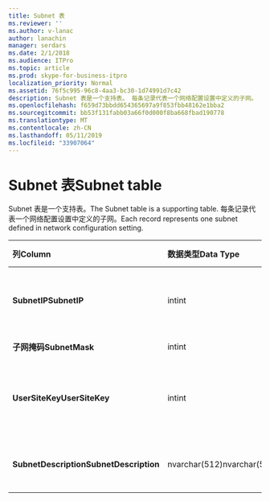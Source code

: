```yaml
---
title: Subnet 表
ms.reviewer: ''
ms.author: v-lanac
author: lanachin
manager: serdars
ms.date: 2/1/2018
ms.audience: ITPro
ms.topic: article
ms.prod: skype-for-business-itpro
localization_priority: Normal
ms.assetid: 76f5c995-96c8-4aa3-bc30-1d74991d7c42
description: Subnet 表是一个支持表。 每条记录代表一个网络配置设置中定义的子网。
ms.openlocfilehash: f659d73bbdd654365697a9f853fbb48162e1bba2
ms.sourcegitcommit: bb53f131fabb03a66f0d000f8ba668fbad190778
ms.translationtype: MT
ms.contentlocale: zh-CN
ms.lasthandoff: 05/11/2019
ms.locfileid: "33907064"
---
```

# <a name="subnet-table"></a><span data-ttu-id="af6fa-104">Subnet 表</span><span class="sxs-lookup"><span data-stu-id="af6fa-104">Subnet table</span></span>
 
<span data-ttu-id="af6fa-105">Subnet 表是一个支持表。</span><span class="sxs-lookup"><span data-stu-id="af6fa-105">The Subnet table is a supporting table.</span></span> <span data-ttu-id="af6fa-106">每条记录代表一个网络配置设置中定义的子网。</span><span class="sxs-lookup"><span data-stu-id="af6fa-106">Each record represents one subnet defined in network configuration setting.</span></span>
  
|<span data-ttu-id="af6fa-107">**列**</span><span class="sxs-lookup"><span data-stu-id="af6fa-107">**Column**</span></span>|<span data-ttu-id="af6fa-108">**数据类型**</span><span class="sxs-lookup"><span data-stu-id="af6fa-108">**Data Type**</span></span>|<span data-ttu-id="af6fa-109">**键/索引**</span><span class="sxs-lookup"><span data-stu-id="af6fa-109">**Key/Index**</span></span>|<span data-ttu-id="af6fa-110">**详细信息**</span><span class="sxs-lookup"><span data-stu-id="af6fa-110">**Details**</span></span>|
|:-----|:-----|:-----|:-----|
|<span data-ttu-id="af6fa-111">**SubnetIP**</span><span class="sxs-lookup"><span data-stu-id="af6fa-111">**SubnetIP**</span></span> <br/> |<span data-ttu-id="af6fa-112">int</span><span class="sxs-lookup"><span data-stu-id="af6fa-112">int</span></span>  <br/> |<span data-ttu-id="af6fa-113">主、 外</span><span class="sxs-lookup"><span data-stu-id="af6fa-113">Primary, Foreign</span></span>  <br/> |<span data-ttu-id="af6fa-114">子网 IP 的整数表示形式。</span><span class="sxs-lookup"><span data-stu-id="af6fa-114">Integer representation for the subnet IP.</span></span>  <br/> |
|<span data-ttu-id="af6fa-115">**子网掩码**</span><span class="sxs-lookup"><span data-stu-id="af6fa-115">**SubnetMask**</span></span> <br/> |<span data-ttu-id="af6fa-116">int</span><span class="sxs-lookup"><span data-stu-id="af6fa-116">int</span></span>  <br/> ||<span data-ttu-id="af6fa-117">子网掩码。</span><span class="sxs-lookup"><span data-stu-id="af6fa-117">Subnet mask.</span></span>  <br/> |
|<span data-ttu-id="af6fa-118">**UserSiteKey**</span><span class="sxs-lookup"><span data-stu-id="af6fa-118">**UserSiteKey**</span></span> <br/> |<span data-ttu-id="af6fa-119">int</span><span class="sxs-lookup"><span data-stu-id="af6fa-119">int</span></span>  <br/> |<span data-ttu-id="af6fa-120">外</span><span class="sxs-lookup"><span data-stu-id="af6fa-120">Foreign</span></span>  <br/> |<span data-ttu-id="af6fa-121">引用[自 UserSite table](usersite.md)。</span><span class="sxs-lookup"><span data-stu-id="af6fa-121">Referenced from the [UserSite table](usersite.md).</span></span>  <br/> |
|<span data-ttu-id="af6fa-122">**SubnetDescription**</span><span class="sxs-lookup"><span data-stu-id="af6fa-122">**SubnetDescription**</span></span> <br/> |<span data-ttu-id="af6fa-123">nvarchar(512)</span><span class="sxs-lookup"><span data-stu-id="af6fa-123">nvarchar(512)</span></span>  <br/> ||<span data-ttu-id="af6fa-124">子网的描述。</span><span class="sxs-lookup"><span data-stu-id="af6fa-124">The description for the subnet.</span></span>  <br/> |
   


